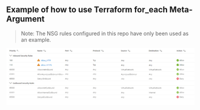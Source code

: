 ## Example of how to use Terraform for_each Meta-Argument

> Note: The NSG rules configured in this repo have only been used as an example.


![](https://github.com/matt-hyde/Terraform/raw/main/nsg-foreach-example/images/for_each_nsg_example.PNG)